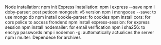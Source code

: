 Node installation: npm init
Express Inatallation: npm i express --save
npm i doby-parser: post peticon 
mongosh: v5 version
npm i mongoose --save: to use mongo db
npm install cookie-parser: fo cookies
npm install cors: for cors police to access frondend
npm install express-session: for express session
npm install nodemailer: for email verification
npm i sha256: to encryp passwords
nmp i nodemon -g: auttomatically actualices the server
npm i multer: Dependece for archives